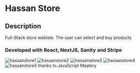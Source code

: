 # Hassan Store
## Description
Full-Stack store webiste. The user can select and buy products
### Developed with React, NextJS, Sanity and Stripe
![hassanstore1](https://user-images.githubusercontent.com/89380757/221127076-8f8e6d0a-ed79-40dc-9391-348211bbbd52.png)
![hassanstore2](https://user-images.githubusercontent.com/89380757/221127094-938c002a-6a42-4c99-a70a-940216c08b47.png)
![hassanstore3](https://user-images.githubusercontent.com/89380757/221127100-a978432b-be9e-4664-a00c-93de0027c8d7.png)
![hassanstore4](https://user-images.githubusercontent.com/89380757/221127103-b879b5b4-96f2-4eb6-abf1-92e15bb0bcfa.png)
![hassanstore5](https://user-images.githubusercontent.com/89380757/221127104-b05a2c5b-c7dc-4099-9cfa-c06ebe882531.png)
thanks to JavaScript Mastery 
